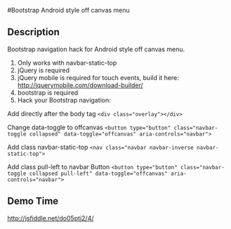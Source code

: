 #Bootstrap Android style off canvas menu

## Description
Bootstrap navigation hack for Android style off canvas menu.

1. Only works with navbar-static-top
2. jQuery is required
3. jQuery mobile is required for touch events, build it here: http://jquerymobile.com/download-builder/
4. bootstrap is required
5. Hack your Bootstrap navigation:

Add directly after the body tag
```<div class="overlay"></div>```

Change data-toggle to offcanvas
```<button type="button" class="navbar-toggle collapsed" data-toggle="offcanvas" aria-controls="navbar">```

Add class navbar-static-top
```<nav class="navbar navbar-inverse navbar-static-top">```

Add class pull-left to navbar Button
```<button type="button" class="navbar-toggle collapsed pull-left" data-toggle="offcanvas" aria-controls="navbar">```

## Demo Time
http://jsfiddle.net/do05ptj2/4/
